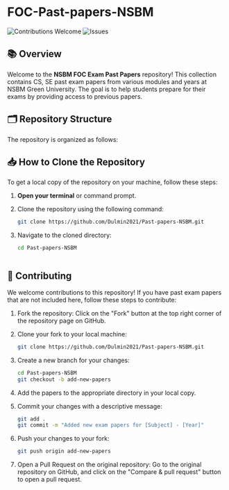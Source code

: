 # FOC-Past-papers-NSBM



![Contributions Welcome](https://img.shields.io/badge/Contributions-Welcome-green.svg)
![Issues](https://img.shields.io/github/issues/Dulmin2021/Past-papers-NSBM)

## 📚 Overview

Welcome to the **NSBM FOC Exam Past Papers** repository! This collection contains CS, SE past exam papers from various modules and years at NSBM Green University. The goal is to help students prepare for their exams by providing access to previous papers.

## 🗂️ Repository Structure

The repository is organized as follows:


## 📥 How to Clone the Repository

To get a local copy of the repository on your machine, follow these steps:

1. **Open your terminal** or command prompt.
2. Clone the repository using the following command:

   ```sh
   git clone https://github.com/Dulmin2021/Past-papers-NSBM.git

3. Navigate to the cloned directory:
   ```sh
   cd Past-papers-NSBM



## 🤝 Contributing
We welcome contributions to this repository! If you have past exam papers that are not included here, follow these steps to contribute:

1. Fork the repository:
Click on the "Fork" button at the top right corner of the repository page on GitHub.

2. Clone your fork to your local machine:
   ```sh
   git clone https://github.com/Dulmin2021/Past-papers-NSBM.git

3. Create a new branch for your changes:
   ```sh
   cd Past-papers-NSBM
   git checkout -b add-new-papers

4. Add the papers to the appropriate directory in your local copy.

5. Commit your changes with a descriptive message:
   ```sh
   git add .
   git commit -m "Added new exam papers for [Subject] - [Year]"

6. Push your changes to your fork:
   ```sh
   git push origin add-new-papers

7. Open a Pull Request on the original repository:
   Go to the original repository on GitHub, and click on the "Compare & pull request" button to open a pull request.  



